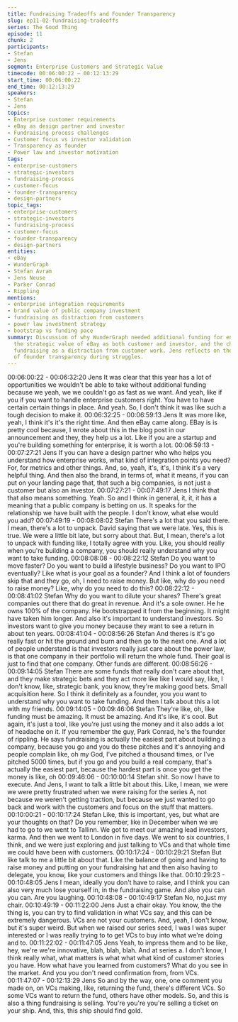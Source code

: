 ```yaml
---
title: Fundraising Tradeoffs and Founder Transparency
slug: ep11-02-fundraising-tradeoffs
series: The Good Thing
episode: 11
chunk: 2
participants:
- Stefan
- Jens
segment: Enterprise Customers and Strategic Value
timecode: 00:06:00:22 – 00:12:13:29
start_time: 00:06:00:22
end_time: 00:12:13:29
speakers:
- Stefan
- Jens
topics:
- Enterprise customer requirements
- eBay as design partner and investor
- Fundraising process challenges
- Customer focus vs investor validation
- Transparency as founder
- Power law and investor motivation
tags:
- enterprise-customers
- strategic-investors
- fundraising-process
- customer-focus
- founder-transparency
- design-partners
topic_tags:
- enterprise-customers
- strategic-investors
- fundraising-process
- customer-focus
- founder-transparency
- design-partners
entities:
- eBay
- WunderGraph
- Stefan Avram
- Jens Neuse
- Parker Conrad
- Rippling
mentions:
- enterprise integration requirements
- brand value of public company investment
- fundraising as distraction from customers
- power law investment strategy
- bootstrap vs funding pace
summary: Discussion of why WunderGraph needed additional funding for enterprise customers,
  the strategic value of eBay as both customer and investor, and the challenges of
  fundraising as a distraction from customer work. Jens reflects on the difficulty
  of founder transparency during struggles.
---
```


00:06:00:22 - 00:06:32:20
Jens
It was clear that this year has a lot of opportunities we wouldn't be able to take without
additional funding because we yeah, we we couldn't go as fast as we want. And yeah, like if you
if you want to handle enterprise customers right. You have to have certain certain things in
place. And yeah. So, I don't think it was like such a tough decision to make it.
00:06:32:25 - 00:06:59:13
Jens
It was more like, yeah, I think it's it's the right time. And then eBay came along. EBay is is pretty
cool because, I wrote about this in the blog post in our announcement and they, they help us a
lot. Like if you are a startup and you're building something for enterprise, it is worth a lot.
00:06:59:13 - 00:07:27:21
Jens
If you can have a design partner who who helps you understand how enterprise works, what
kind of integration points you need? For, for metrics and other things. And, so, yeah, it's, it's, I
think it's a very helpful thing. And then also the brand, in terms of, what it means, if you can put
on your landing page that, that such a big companies, is not just a customer but also an
investor.
00:07:27:21 - 00:07:49:17
Jens
I think that that also means something. Yeah. So and I think in general, it, it, it has a meaning
that a public company is betting on us. It speaks for the relationship we have built with the
people. I don't know, what else would you add?
00:07:49:19 - 00:08:08:02
Stefan
There's a lot that you said there. I mean, there's a lot to unpack. David saying that we were late.
Yes, this is true. We were a little bit late, but sorry about that. But, I mean, there's a lot to unpack
with funding like, I totally agree with you. Like, you should really when you're building a
company, you should really understand why you want to take funding.
00:08:08:08 - 00:08:22:12
Stefan
Do you want to move faster? Do you want to build a lifestyle business? Do you want to IPO
eventually? Like what is your goal as a founder? And I think a lot of founders skip that and they
go, oh, I need to raise money. But like, why do you need to raise money? Like, why do you need
to do this?
00:08:22:12 - 00:08:41:02
Stefan
Why do you want to dilute your shares? There's great companies out there that do great in
revenue. And it's a sole owner. He he owns 100% of the company. He bootstrapped it from the
beginning. It might have taken him longer. And also it's important to understand investors. So
investors want to give you money because they want to see a return in about ten years.
00:08:41:04 - 00:08:56:26
Stefan
And theres is it's go really fast or hit the ground and burn and then go to the next one. And a lot
of people understand is that investors really just care about the power law, is that one company
in their portfolio will return the whole fund. Their goal is just to find that one company. Other
funds are different.
00:08:56:26 - 00:09:14:05
Stefan
There are some funds that really don't care about that, and they make strategic bets and they
act more like like I would say, like, I don't know, like, strategic bank, you know, they're making
good bets. Small acquisition here. So I think it definitely as a founder, you you want to
understand why you want to take funding. And then I talk about this a lot with my friends.
00:09:14:05 - 00:09:46:06
Stefan
They're like, oh, like funding must be amazing. It must be amazing. And it's like, it's cool. But
again, it's just a tool, like you're just using the money and it also adds a lot of headache on it. If
you remember the guy, Park Conrad, he's the founder of rippling. He says fundraising is actually
the easiest part about building a company, because you go and you do these pitches and it's
annoying and people complain like, oh my God, I've pitched a thousand times, or I've pitched
5000 times, but if you go and you build a real company, that's actually the easiest part, because
the hardest part is once you get the money is like, oh
00:09:46:06 - 00:10:00:14
Stefan
shit. So now I have to execute. And Jens, I want to talk a little bit about this. Like, I mean, we
were we were pretty frustrated when we were raising for the series A, not because we weren't
getting traction, but because we just wanted to go back and work with the customers and focus
on the stuff that matters.
00:10:00:21 - 00:10:17:24
Stefan
Like, this is important, yes, but what are your thoughts on that? Do you remember, like in
December when we we had to go to we went to Tallinn. We got to meet our amazing lead
investors, karma. And then we went to London in five days. We went to six countries, I think,
and we were just exploring and just talking to VCs and that whole time we could have been with
customers.
00:10:17:24 - 00:10:29:21
Stefan
But like talk to me a little bit about that. Like the balance of going and having to raise money and
putting on your fundraising hat and then also having to delegate, you know, like your customers
and things like that.
00:10:29:23 - 00:10:48:05
Jens
I mean, ideally you don't have to raise, and I think you can also very much lose yourself in, in
the fundraising game. And also you can you can. Are you laughing.
00:10:48:08 - 00:10:49:17
Stefan
No, no,just my chair.
00:10:49:19 - 00:11:22:00
Jens
Just a chair okay. You know, the the thing is, you can try to find validation in what VCs say, and
this can be extremely dangerous. VCs are not your customers. And, yeah, I don't know, but it's
super weird. But when we raised our series seed, I was I was super interested or I was really
trying to to get VCs to buy into what we're doing and to.
00:11:22:02 - 00:11:47:05
Jens
Yeah, to impress them and to be like, hey, we're we're innovative, blah, blah, blah. And at series
a. I don't know, I think really what, what matters is what what what kind of customer stories you
have. How what have you learned from customers? What do you see in the market. And you
you don't need confirmation from, from VCs.
00:11:47:07 - 00:12:13:29
Jens
So and by the way, one, one comment you made on, on VCs making, like, returning the fund,
there's different VCs. So some VCs want to return the fund, others have other models. So, and
this is also a thing fundraising is selling. You're you're you're selling a ticket on your ship. And,
this, this ship should find gold.